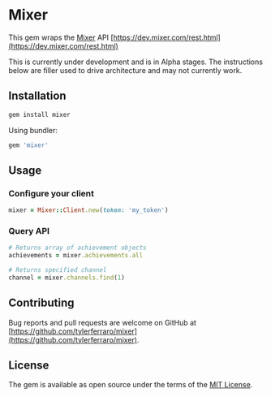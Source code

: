 # Mixer

This gem wraps the [Mixer](https://mixer.com) API [https://dev.mixer.com/rest.html](https://dev.mixer.com/rest.html)

This is currently under development and is in Alpha stages. The instructions below are filler used to drive architecture and may not currently work.

## Installation

```ruby
gem install mixer
```

Using bundler:

```ruby
gem 'mixer'
```

## Usage

### Configure your client

```ruby
mixer = Mixer::Client.new(token: 'my_token')
```

### Query API

```ruby
# Returns array of achievement objects
achievements = mixer.achievements.all

# Returns specified channel
channel = mixer.channels.find(1)
```

## Contributing

Bug reports and pull requests are welcome on GitHub at [https://github.com/tylerferraro/mixer](https://github.com/tylerferraro/mixer).

## License

The gem is available as open source under the terms of the [MIT License](https://opensource.org/licenses/MIT).
